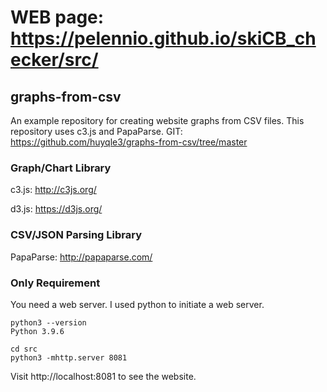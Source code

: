 # WEB page: https://pelennio.github.io/skiCB_checker/src/

## graphs-from-csv

An example repository for creating website graphs from CSV files. This repository uses c3.js and PapaParse.
GIT: https://github.com/huyqle3/graphs-from-csv/tree/master

### Graph/Chart Library

c3.js: http://c3js.org/

d3.js: https://d3js.org/

### CSV/JSON Parsing Library

PapaParse: http://papaparse.com/

### Only Requirement

You need a web server. I used python to initiate a web server.

```
python3 --version
Python 3.9.6
```

```
cd src
python3 -mhttp.server 8081
```

Visit http://localhost:8081 to see the website.
